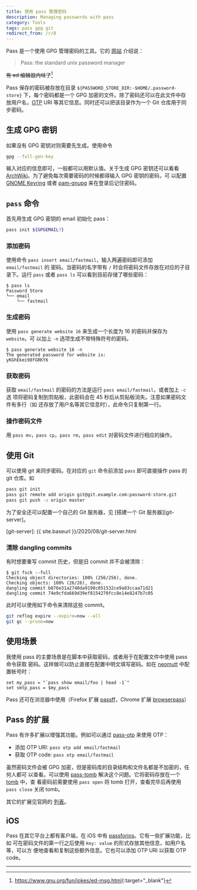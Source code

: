 ```yaml
---
title: 使用 pass 管理密码
description: Managing passwords with pass
category: Tools
tags: pass gpg git
redirect_from: /r/8
---
```


Pass 是一个使用 GPG 管理密码的工具。它的 [网站][pass-website] 介绍说：
> Pass: the standard unix password manager

~~有 ed 编辑器内味了~~[^ed-joke]

Pass 保存的密码被存放在目录 <code>${PASSWORD_<wbr>STORE_<wbr>DIR:-<wbr>$HOME/<wbr>.password-store}</code>
下，每个密码都是一个 GPG 加密的文件。除了密码还可以在此文件中存放用户名，[OTP][]
URI 等其它信息。同时还可以把该目录作为一个 Git 仓库用于同步密码。

[pass-website]: https://www.passwordstore.org/
[OTP]: https://en.wikipedia.org/wiki/One-time_password
[^ed-joke]: <https://www.gnu.org/fun/jokes/ed-msg.html>{:target="_blank"}

## 生成 GPG 密钥

如果没有 GPG 密钥对则需要先生成。使用命令
```sh
gpg --full-gen-key
```
输入对应的信息即可，一般都可以用默认值。关于生成 GPG 密钥还可以看看
[ArchWiki][archwiki-gpg]。为了避免每次需要密码的时候都得输入 GPG 密钥的密码，可
以配置 [GNOME Keyring][gnomekr] 或者 [pam-gnupg][] 来在登录后记住密码。

[archwiki-gpg]: https://wiki.archlinux.org/index.php/GnuPG#Create_a_key_pair
[gnomekr]: https://wiki.archlinux.org/index.php/GNOME/Keyring
[pam-gnupg]: https://github.com/cruegge/pam-gnupg

## `pass` 命令

首先用生成 GPG 密钥的 email 初始化 pass：

```sh
pass init ${GPGEMAIL?}
```

### 添加密码

使用命令 `pass insert email/fastmail`，输入两遍密码即可添加 `email/fastmail` 的
密码。当密码的名字带有 `/` 时会将密码文件存放在对应的子目录下。运行 `pass` 或者
`pass ls` 可以看到目前存储了哪些密码：

```console
$ pass ls
Password Store
└── email
    └── fastmail
```

### 生成密码

使用 `pass generate website 16` 来生成一个长度为 16 的密码并保存为 `website`。可
以加上 `-n` 选项生成不带特殊符号的密码。

```console
$ pass generate website 16 -n
The generated password for website is:
yKGhEkei98fGRKY6
```

### 获取密码

获取 `email/fastmail` 的密码的方法是运行 `pass email/fastmail`，或者加上 `-c` 选
项将密码复制到剪贴板，此密码会在 45 秒后从剪贴板消失。注意如果密码文件有多行（如
还存放了用户名等其它信息时），此命令只复制第一行。

### 操作密码文件

用 `pass mv`，`pass cp`，`pass rm`，`pass edit` 对密码文件进行相应的操作。

## 使用 Git

可以使用 git 来同步密码。在对应的 `git` 命令前添加 `pass` 即可直接操作 pass 的
git 仓库。如

```sh
pass git init
pass git remote add origin git@git.example.com:password-store.git
pass git push -u origin master
```

为了安全还可以配置一个自己的 Git 服务器，见 [搭建一个 Git 服务器][git-server]。

[git-server]: {{ site.baseurl }}/2020/08/git-server.html

### 清除 dangling commits

有时想要重写 commit 历史，但是旧 commit 并不会被清除：

```console
$ git fsck --full
Checking object directories: 100% (256/256), done.
Checking objects: 100% (26/26), done.
dangling commit b876e31a2740da9198c851532ce9a83ccaa71d21
dangling commit 74e9cfda669d39ef8154270fcc8e14e8247b7c05
```

此时可以使用如下命令来清除这些 commit。

```sh
git reflog expire --expire=now --all
git gc --prune=now
```

## 使用场景

我使用 pass 的主要场景是在脚本中获取密码，或者用于在配置文件中使用 pass 命令获取
密码。这样做可以防止直接在配置中明文填写密码。如在 [neomutt][] 中配置帐号时：

    set my_pass = "`pass show email/foo | head -1`"
    set smtp_pass = $my_pass

Pass 还可在浏览器中使用（Firefox 扩展 [passff][]，Chrome 扩展 [browserpass][]）

[neomutt]: https://neomutt.org/
[passff]: https://github.com/passff/passff
[browserpass]: https://github.com/browserpass/browserpass-extension

## Pass 的扩展

Pass 有许多扩展以增强其功能。例如可以通过 [pass-otp][] 来使用 OTP：

- 添加 OTP URI: `pass otp add email/fastmail`
- 获取 OTP code: `pass otp email/fastmail`

虽然密码文件会被 GPG 加密，但是密码库的目录结构和文件名都是不加密的，任何人都可
以查看。可以使用 [pass-tomb][] 解决这个问题。它将密码存放在一个 [tomb][] 中，查
看密码前需要使用 `pass open` 将 tomb 打开，查看完毕后再使用 `pass close` 关闭
tomb。

其它的扩展见官网的 [列表][pass-extensions]。

[pass-otp]: https://github.com/tadfisher/pass-otp
[pass-tomb]: https://github.com/roddhjav/pass-tomb
[tomb]: https://www.dyne.org/software/tomb/
[pass-extensions]: https://www.passwordstore.org/#extensions

## iOS

Pass 在其它平台上都有客户端，在 iOS 中有 [passforios][]。它有一些扩展功能，比如
可在密码文件的第一行之后使用 `key: value` 的形式存放其他信息，如用户名等，可以方
便地查看和复制这些额外信息。它也可以添加 OTP URI 以获取 OTP code。

[passforios]: https://mssun.github.io/passforios/

---
